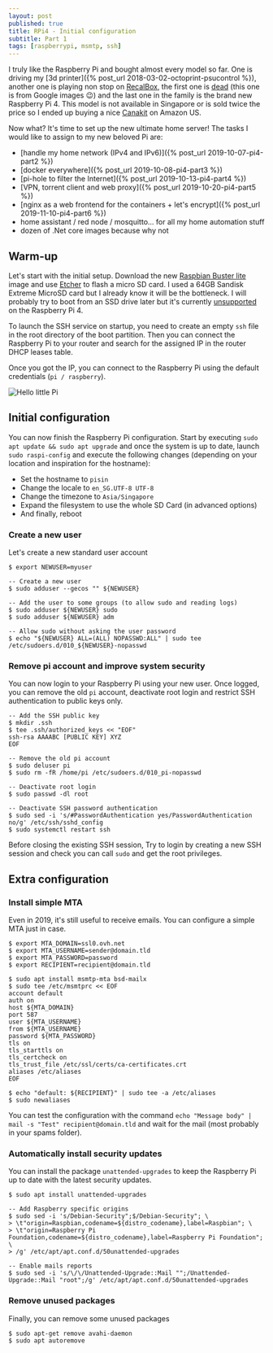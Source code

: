 ```yaml
---
layout: post
published: true
title: RPi4 - Initial configuration
subtitle: Part 1
tags: [raspberrypi, msmtp, ssh]
---
```


I truly like the Raspberry Pi and bought almost every model so far. One is driving my [3d printer]({% post_url 2018-03-02-octoprint-psucontrol %}), another one is playing non stop on [RecalBox](https://www.recalbox.com/), the first one is [dead](https://i.ytimg.com/vi/lYf9HK-rI1s/maxresdefault.jpg#fancy) (this one is from Google images :wink:) and the last one in the family is the brand new Raspberry Pi 4.
This model is not available in Singapore or is sold twice the price so I ended up buying a nice [Canakit](https://www.amazon.com/gp/product/B07VYC6S56/ref=ppx_od_dt_b_asin_title_s00?ie=UTF8&psc=1) on Amazon US.

Now what? It's time to set up the new ultimate home server! The tasks I would like to assign to my new beloved Pi are:

- [handle my home network (IPv4 and IPv6)]({% post_url 2019-10-07-pi4-part2 %})
- [docker everywhere]({% post_url 2019-10-08-pi4-part3 %})
- [pi-hole to filter the Internet]({% post_url 2019-10-13-pi4-part4 %})
- [VPN, torrent client and web proxy]({% post_url 2019-10-20-pi4-part5 %})
- [nginx as a web frontend for the containers + let's encrypt]({% post_url 2019-11-10-pi4-part6 %})
- home assistant / red node / mosquitto... for all my home automation stuff
- dozen of .Net core images because why not

## Warm-up

Let's start with the initial setup. Download the new [Raspbian Buster lite](https://www.raspberrypi.org/downloads/raspbian/) image and use [Etcher](https://www.balena.io/etcher/) to flash a micro SD card. I used a 64GB Sandisk Extreme MicroSD card but I already know it will be the bottleneck.
I will probably try to boot from an SSD drive later but it's currently [unsupported](https://www.raspberrypi.org/forums/viewtopic.php?t=243995) on the Raspberry Pi 4.

To launch the SSH service on startup, you need to create an empty `ssh` file in the root directory of the boot partition. Then you can connect the Raspberry Pi to your router and search for the assigned IP in the router DHCP leases table.

Once you got the IP, you can connect to the Raspberry Pi using the default credentials (`pi / raspberry`).

![Hello little Pi]({{site.baseurl}}/img/201910/rpi-first-login_thumb.jpg)

## Initial configuration

You can now finish the Raspberry Pi configuration. Start by executing `sudo apt update && sudo apt upgrade` and once the system is up to date, launch `sudo raspi-config` and execute the following changes (depending on your location and inspiration for the hostname):

- Set the hostname to `pisin`
- Change the locale to `en_SG.UTF-8 UTF-8`
- Change the timezone to `Asia/Singapore`
- Expand the filesystem to use the whole SD Card (in advanced options)
- And finally, reboot

### Create a new user

Let's create a new standard user account

```console
$ export NEWUSER=myuser

-- Create a new user
$ sudo adduser --gecos "" ${NEWUSER}

-- Add the user to some groups (to allow sudo and reading logs)
$ sudo adduser ${NEWUSER} sudo
$ sudo adduser ${NEWUSER} adm

-- Allow sudo without asking the user password
$ echo "${NEWUSER} ALL=(ALL) NOPASSWD:ALL" | sudo tee /etc/sudoers.d/010_${NEWUSER}-nopasswd
```

### Remove pi account and improve system security

You can now login to your Raspberry Pi using your new user. Once logged, you can remove the old `pi` account, deactivate root login and restrict SSH authentication to public keys only.

```console
-- Add the SSH public key
$ mkdir .ssh
$ tee .ssh/authorized_keys << "EOF"
ssh-rsa AAAABC [PUBLIC KEY] XYZ
EOF

-- Remove the old pi account
$ sudo deluser pi
$ sudo rm -fR /home/pi /etc/sudoers.d/010_pi-nopasswd

-- Deactivate root login
$ sudo passwd -dl root

-- Deactivate SSH password authentication
$ sudo sed -i 's/#PasswordAuthentication yes/PasswordAuthentication no/g' /etc/ssh/sshd_config
$ sudo systemctl restart ssh
```

Before closing the existing SSH session, Try to login by creating a new SSH session and check you can call `sudo` and get the root privileges.

## Extra configuration

### Install simple MTA

Even in 2019, it's still useful to receive emails. You can configure a simple MTA just in case.

```console
$ export MTA_DOMAIN=ssl0.ovh.net
$ export MTA_USERNAME=sender@domain.tld
$ export MTA_PASSWORD=password
$ export RECIPIENT=recipient@domain.tld

$ sudo apt install msmtp-mta bsd-mailx
$ sudo tee /etc/msmtprc << EOF
account default
auth on
host ${MTA_DOMAIN}
port 587
user ${MTA_USERNAME}
from ${MTA_USERNAME}
password ${MTA_PASSWORD}
tls on
tls_starttls on
tls_certcheck on
tls_trust_file /etc/ssl/certs/ca-certificates.crt
aliases /etc/aliases
EOF

$ echo "default: ${RECIPIENT}" | sudo tee -a /etc/aliases
$ sudo newaliases
```

You can test the configuration with the command `echo "Message body" | mail -s "Test" recipient@domain.tld` and wait for the mail  (most probably in your spams folder).

### Automatically install security updates

You can install the package `unattended-upgrades` to keep the Raspberry Pi up to date with the latest security updates.

```console
$ sudo apt install unattended-upgrades

-- Add Raspberry specific origins
$ sudo sed -i 's/Debian-Security";$/Debian-Security"; \
> \t"origin=Raspbian,codename=${distro_codename},label=Raspbian"; \
> \t"origin=Raspberry Pi Foundation,codename=${distro_codename},label=Raspberry Pi Foundation"; \
> /g' /etc/apt/apt.conf.d/50unattended-upgrades

-- Enable mails reports
$ sudo sed -i 's/\/\/Unattended-Upgrade::Mail "";/Unattended-Upgrade::Mail "root";/g' /etc/apt/apt.conf.d/50unattended-upgrades
```

### Remove unused packages

Finally, you can remove some unused packages

```console
$ sudo apt-get remove avahi-daemon
$ sudo apt autoremove
```
